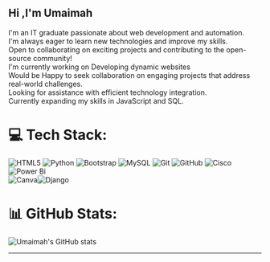 

<!--
**Umaimah1234/Umaimah1234** is a ✨ _special_ ✨ repository because its `README.md` (this file) appears on your GitHub profile.

- 🔭 I’m currently working on creating a website
- 🌱 I’m currently learning JavaScript: Enhancing interactivity and functionality of web applications.
- 👯 I’m looking to collaborate on ...
- 🤔 I’m looking for help with ...
- 💬 Ask me about ...
- 📫 How to reach me: ...
- 😄 Pronouns: ...
- ⚡ Fun fact: ...


I'm a BSC-IT graduate passionate about web development and automation.
<br>
I'm always eager to learn new technologies and improve my skills. 
<br>
Open to collaborating on exciting projects and contributing to the open-source community!



-->
## Hi ,I'm Umaimah
I'm an IT graduate passionate about web development and automation.
<br>
I'm always eager to learn new technologies and improve my skills. 
<br>
Open to collaborating on exciting projects and contributing to the open-source community!<br>
I'm currently working on Developing dynamic websites<br>Would be Happy to seek collaboration on engaging projects that address real-world challenges.<br>Looking for assistance with efficient technology integration.<br>Currently expanding my skills in JavaScript and SQL.<br>

<!--
## 🌐 Socials:
![LinkedIn](https://img.shields.io/badge/LinkedIn-%230077B5.svg?logo=linkedin&logoColor=white)(https://linkedin.com/in/Umaimah Shaikh) 
-->
# 💻 Tech Stack:
![HTML5](https://img.shields.io/badge/html5-%23E34F26.svg?style=for-the-badge&logo=html5&logoColor=white) ![Python](https://img.shields.io/badge/python-3670A0?style=for-the-badge&logo=python&logoColor=ffdd54) ![Bootstrap](https://img.shields.io/badge/bootstrap-%238511FA.svg?style=for-the-badge&logo=bootstrap&logoColor=white) ![MySQL](https://img.shields.io/badge/mysql-4479A1.svg?style=for-the-badge&logo=mysql&logoColor=white) ![Git](https://img.shields.io/badge/git-%23F05033.svg?style=for-the-badge&logo=git&logoColor=white) ![GitHub](https://img.shields.io/badge/github-%23121011.svg?style=for-the-badge&logo=github&logoColor=white) ![Cisco](https://img.shields.io/badge/cisco-%23049fd9.svg?style=for-the-badge&logo=cisco&logoColor=black) ![Power Bi](https://img.shields.io/badge/power_bi-F2C811?style=for-the-badge&logo=powerbi&logoColor=black)<br>![Canva](https://img.shields.io/badge/Canva-%2300C4CC.svg?style=for-the-badge&logo=Canva&logoColor=white)![Django](https://img.shields.io/badge/django-%23092E20.svg?style=for-the-badge&logo=django&logoColor=white)
# 📊 GitHub Stats:
<!--Github Stats from https://github.com/anuraghazra/github-readme-stats -->
![Umaimah's GitHub stats](https://github-readme-stats.vercel.app/api?username=Umaimah1234&show_icons=true&theme=dark)



---


<!-- Proudly created with GPRM ( https://gprm.itsvg.in ) -->
